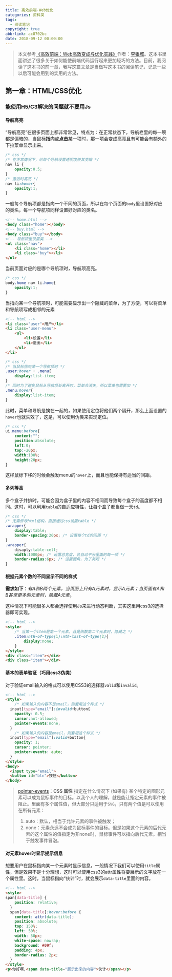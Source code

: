 ```yaml
---
title: 高效前端·Web优化
categories: 资料类
tags:
  - 阅读笔记
copyright: true
abbrlink: ac8702bc
date: 2018-09-12 00:00:00
---
```


> 本文参考[《高效前端：Web高效变成与优化实践》](https://book.douban.com/subject/30170670/)作者：[李银城](https://www.zhihu.com/people/li-yin-cheng-24/activities)。这本书里面讲述了很多关于如何能使前端代码运行起来更加轻巧的方法。目前，我阅读了这本书的前一章，我写这篇文章是当做写这本书的阅读笔记，记录一些以后可能会用到的实用的方法。

<!--more-->

## 第一章：HTML/CSS优化

### 能使用H5/C3解决的问题就不要用Js

#### 导航高亮

“导航高亮”在很多页面上都非常常见，特点为：在正常状态下，导航栏里的每一项都是偏暗的，当鼠标**指向**或**点击**某一项时，那一项会变成高亮且有可能会有额外的下拉菜单显示出来。

```css
/* css */
/* 在正常情况下，给每个导航设置透明度使其变暗 */
nav li {
    opacity:0.5;
}
/* 激活时高亮 */
nav li:hover{
    opacity:1;
}
```

一般每个导航项都是指向一个不同的页面，所以在每个页面的`body`里设置好对应的类名，每一个导航项同样设置好对应的类名。

```html
<!-- home.html -->
<body class="home"></body>
<!-- buy.html -->
<body class="buy"></body>
<!-- 导航项里设置类 -->
<ul class="nav">
    <li class="home"></li>
	<li class="buy"></li>
</ul>
```

当前页面对应的是哪个导航项时，导航项高亮。

```css
/* css */
body.home nav li.home{
    opacity:1;
}
```

当指向某一个导航项时，可能需要显示出一个隐藏的菜单，为了方便，可以将菜单和导航项写成相邻的元素

```html
<!-- html -->
<li class="user">用户</li>
<li class="user-menu">
	<ul>
        <li>设置</li>
        <li>退出</li>
    </ul>
</li>
```

```css
/* css */
/* 当鼠标指向某一个导航项时 */
.user:hover + .menu{
    display:list-item;
}
/* 同时为了避免鼠标从导航项处离开时，菜单会消失，所以菜单也需要加 */
.menu:hover{
    display:list-item;
}
```

此时，菜单和导航是挨在一起的，如果使用定位将他们两个隔开，那么上面设置的`hover`也就失效了，这是，可以使用伪类来实现定位。

```css
/* css */
ui.menu:before{
    content:"";
    position:absolute;
    left:0;
    top:-20px;
    width:100%;
    height:20px;
}
```

这样鼠标下移的时候会触发menu的`hover`上，而且也能保持有适当的间距。

#### 多列等高

多个盒子并排时，可能会因为盒子里的内容不相同而导致每个盒子的高度都不相同。这时，可以利用`table`的自适应特性，让每个盒子都当做一天`td`。

```css
/* css */
/* 无需修改html结构，直接通过css设置table */
.wrapper{
    display:table;
    border-spacing:20px; /* 设置每个td的间距 */
}
.wrapper{
    disaply:table-cell;
    width:1000px; /* 设置总宽度，会自动平分里面的每一项 */
    border-radius:6px; /* 设置圆角，为了美观 */
}
```

#### 根据元素个数的不同显示不同的样式

**需求如下**：*有A和B两个元素，当页面上只有A元素时，显示A元素；当页面有A和B甚至更多的元素时，隐藏A元素*。

这种情况下可能很多人都会选择使用Js来进行动态判断，其实这里用css3的选择器即可实现。

```html
<!-- html -->
<style>
    /* 当第一个item是第一个元素，且是倒数第二个元素时，隐藏之 */
    .item:nth-of-type(1):nth-last-of-type(2){
        display:none;
    }
</style>
<div class="item"></div>
<div class="item"></div>
```

#### 基本的表单验证（巧用css3伪类）

对于验证email输入的格式可以使用CSS3的选择器`valid`和`invalid`。

```html
<!-- html -->
<style>
    /* 如果输入的内容不是email，则套用这个样式 */
  input[type="email"]:invalid+button{
    opacity: 0.5;
    cursor:not-allowed;
    pointer-events:none;
  }
    /* 如果输入的内容是email，则套用这个样式 */
  input[type="email"]:valid+button{
    opacity: 1;
    cursor: pointer;
    pointer-events: auto;
  }
</style>
<body>
  <input type="email">
  <button id="btn">按钮</button>
</body>
```

> [pointer-events](https://developer.mozilla.org/zh-CN/docs/Web/CSS/pointer-events)：**CSS 属性** 指定在什么情况下 (如果有) 某个特定的图形元素可以成为鼠标事件的目标。以我个人的理解，就是能让指定元素的事件被阻止。里面有多个属性值，但大部分只适用于`SVG`，只有两个值是可以使用在所有元素：
>
> 1. auto：默认，相当于允许元素的事件被触发；
> 2. none：元素永远不会成为鼠标事件的目标。但是如果这个元素的后代元素的这个属性的值指定为非none时，鼠标事件可以指向后代元素。相当于触发事件冒泡。

#### 对元素hover时显示提示信息

想要用户在鼠标指向某一个元素时显示信息，一般情况下我们可以使用`title`属性，但是效果不是十分理想，这时可以使用css3的attr属性将要展示的文字放在一个属性里。这时，当鼠标指向“伙计”时，就会展示`data-title`里面的内容。

```html
<!-- html -->
<style>
span[data-title] {
    position: relative;
  }
  span[data-title]:hover:before {
    content: attr(data-title);
    position: absolute;
    top: 150%;
    left: 50%;
    width: 50px;
    white-space: nowrap;
    background: #09f;
    padding: 4px;
    border-radius: 2px;
  }
</style>
<p>你好啊,<span data-title="展示出来的内容">伙计</span></p>
```

